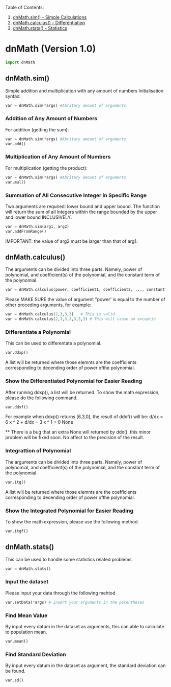 Table of Contents:
1. [dnMath.sim() - Simple Calculations](##dnMath.sim())
2. [dnMath.calculus() - Differentiation](##dnMath.calculus())
3. [dnMath.stats() - Statistics](##dnMath.stats())


# dnMath (Version 1.0)
```python
import dnMath
``` 
## dnMath.sim() 
Simple addition and multiplication with any amount of numbers
Initialisation syntax:
```python
var = dnMath.sim(*args) #Abritary amount of arguments
```

### Addition of Any Amount of Numbers
For addition (getting the sum):
```python
var = dnMath.sim(*args) #Abritary amount of arguments
var.add()
```
### Multiplication of Any Amount of Numbers
For multiplication (getting the product):
```python
var = dnMath.sim(*args) #Abritary amount of arguments
var.mul()
```

### Summation of All Consecutive Integer in Specific Range
Two arguments are required: lower bound and upper bound.
The function will return the sum of all integers within the range bounded by the upper and lower bound INCLUSIVELY.
```python
var = dnMath.sim(arg1, arg2)
var.addFromRange()
```
IMPORTANT: the value of arg2 must be larger than that of arg1.

## dnMath.calculus()
The arguments can be divided into three parts.  Namely, power of polynomial, and coefficient(s) of the polynomial, and the constant term of the polynomial.
```python
var = dnMath.calculus(power, coefficient1, coefficient2, ..., constantTerm)
```
Please MAKE SURE the value of argument "power' is equal to the number of other proceding arguments, for example:
```python
var = dnMath.calculus(2,3,3,3)   # This is valid
var = dnMath.calculus(2,3,3,3,3,3,3) # This will cause an exceptio
```
### Differentiate a Polynomial
This can be used to differentate a polynomial.
```python
var.ddxp()
```
A list will be returned where those elemnts are the coefficients corresponding to decending order of power ofthe polynomial.
### Show the Differentiated Polynomial for Easier Reading
After running ddxp(), a list will be returned.
To show the math expression, please do the following command.
```python
var.ddxf()
```
For example when ddxp() returns [6,3,0], the result of ddxf() will be:
d/dx = 6 x ^ 2 + d/dx = 3 x ^ 1 + 0
None

** There is a bug that an extra None will returned by ddx(), this minor problem will be fixed soon.  No affect to the precision of the result.

### Integrattion of Polynomial
The arguments can be divided into three parts.  Namely, power of polynomial, and coefficient(s) of the polynomial, and the constant term of the polynomial.
```python
var.itg()
```
A list will be returned where those elemnts are the coefficients corresponding to decending order of power ofthe polynomial.

### Show the Integrated Polynomial for Easier Reading
To show the math expression, please use the following method.
```python
var.itgf()
```

## dnMath.stats()
This can be used to handle some statistics related problems.
```python
var = dnMath.stats()
```
### Input the dataset
Please input your data through the following mehtod
```python
var.setData(*args) # insert your arguments in the parentheses
```

### Find Mean Value
By input every datum in the dataset as arguments, this can able to calculate to population mean.
```python
var.mean()
```

### Find Standard Deviation
By input every datum in the dataset as argument, the standard deviation can be found.
```python
var.sd()
```